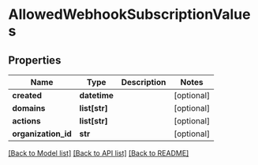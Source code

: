 # AllowedWebhookSubscriptionValues

## Properties
Name | Type | Description | Notes
------------ | ------------- | ------------- | -------------
**created** | **datetime** |  | [optional] 
**domains** | **list[str]** |  | [optional] 
**actions** | **list[str]** |  | [optional] 
**organization_id** | **str** |  | [optional] 

[[Back to Model list]](../README.md#documentation-for-models) [[Back to API list]](../README.md#documentation-for-api-endpoints) [[Back to README]](../README.md)


